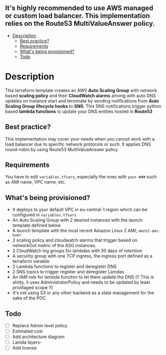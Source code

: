 ## It's highly recommended to use AWS managed or custom load balancer. This implementation relies on the Route53 MultiValueAnswer policy.

<!-- START doctoc generated TOC please keep comment here to allow auto update -->
<!-- DON'T EDIT THIS SECTION, INSTEAD RE-RUN doctoc TO UPDATE -->


- [Description](#description)
  - [Best practice?](#best-practice)
  - [Requirements](#requirements)
  - [What's being provisioned?](#whats-being-provisioned)
  - [Todo](#todo)

<!-- END doctoc generated TOC please keep comment here to allow auto update -->

# Description

This terraform template creates an AWS **Auto Scaling Group** with network based **scaling policy** and their **CloudWatch alarms** among with auto DNS updates on instance start and terminate by sending notifications from **Auto Scaling Group lifecycle hooks** to **SNS**. This SNS notifications trigger python based **lambda functions** to update your DNS entities hosted in **Route53**

## Best practice?
This implementation may cover your needs when you cannot work with a load balancer due to specific network protocols or such. It applies DNS round-robin by using Route53 MultiValueAnswer policy.

## Requirements
You have to edit `variables.tfvars`, especially the ones with `your-###` such as AMI name, VPC name, etc.

## What's being provisioned?
- It deploys to your default VPC in eu-central-1 region which can be configured in `variables.tfvars`
- An Auto Scaling Group with 2 desired instances with the launch template defined below
- A launch template with the most recent Amazon Linux 2 AMI; `amzn2-ami-hvm*`
- 2 scaling policy and cloudwatch alarms that trigger based on networkOut metric of the ASG instances.
- 2 CloudWatch log groups for lambdas with 30 days of retention
- A security group with one TCP ingress, the ingress port defined as a terraform variable.
- 2 Lambda functions to register and deregister DNS
- 2 SNS topics to trigger register and deregister Lamdas
- An IAM role for lambda funciton to let them update the DNS (!! This is shitty, it uses AdministratorPolicy and needs to be updated by least privillaged scope !!)
- It's not using S3 or any other backend as a state management for the sake of the POC.

## Todo
- [ ] Replace Admin level policy
- [ ] Estimated cost
- [ ] Add architecture diagram
- [ ] Lamda layers-
- [ ] Add license